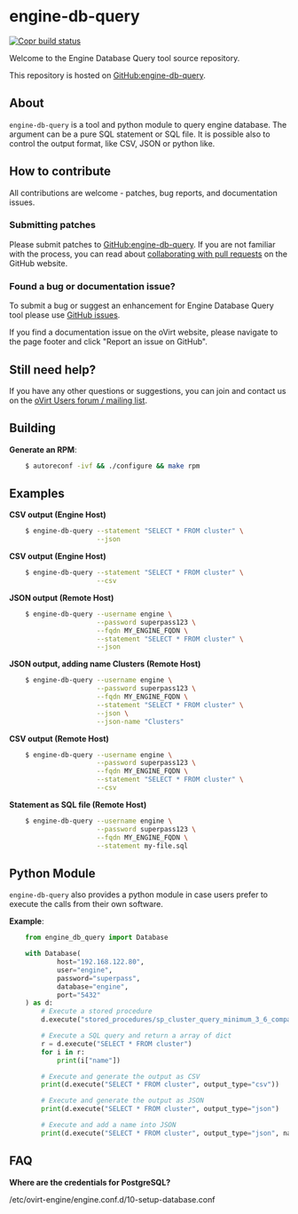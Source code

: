 # engine-db-query

[![Copr build status](https://copr.fedorainfracloud.org/coprs/ovirt/ovirt-master-snapshot/package/engine-db-query/status_image/last_build.png)](https://copr.fedorainfracloud.org/coprs/ovirt/ovirt-master-snapshot/package/engine-db-query/)

Welcome to the Engine Database Query tool source repository.

This repository is hosted on [GitHub:engine-db-query](https://github.com/oVirt/engine-db-query).


## About

`engine-db-query` is a tool and python module to query engine database.
The argument can be a pure SQL statement or SQL file.
It is possible also to control the output format, like CSV, JSON or python like.

## How to contribute

All contributions are welcome - patches, bug reports, and documentation issues.

### Submitting patches

Please submit patches to [GitHub:engine-db-query](https://github.com/oVirt/engine-db-query). If you are not familiar with the process, you can read about [collaborating with pull requests](https://docs.github.com/en/pull-requests/collaborating-with-pull-requests/proposing-changes-to-your-work-with-pull-requests) on the GitHub website.

### Found a bug or documentation issue?
To submit a bug or suggest an enhancement for Engine Database Query tool please use
[GitHub issues](https://github.com/oVirt/engine-db-query/issues).

If you find a documentation issue on the oVirt website, please navigate to the page footer and click "Report an issue on GitHub".


## Still need help?

If you have any other questions or suggestions, you can join and contact us on the [oVirt Users forum / mailing list](https://lists.ovirt.org/admin/lists/users.ovirt.org/).



## Building

**Generate an RPM**:

```bash
    $ autoreconf -ivf && ./configure && make rpm
```

## Examples


**CSV output (Engine Host)**

```bash
    $ engine-db-query --statement "SELECT * FROM cluster" \
                      --json
```

**CSV output (Engine Host)**

```bash
    $ engine-db-query --statement "SELECT * FROM cluster" \
                      --csv
```

**JSON output (Remote Host)**

```bash
    $ engine-db-query --username engine \
                      --password superpass123 \
                      --fqdn MY_ENGINE_FQDN \
                      --statement "SELECT * FROM cluster" \
                      --json
```

**JSON output, adding name Clusters (Remote Host)**

```bash
    $ engine-db-query --username engine \
                      --password superpass123 \
                      --fqdn MY_ENGINE_FQDN \
                      --statement "SELECT * FROM cluster" \
                      --json \
                      --json-name "Clusters"
```

**CSV output (Remote Host)**

```bash
    $ engine-db-query --username engine \
                      --password superpass123 \
                      --fqdn MY_ENGINE_FQDN \
                      --statement "SELECT * FROM cluster" \
                      --csv
```

**Statement as SQL file (Remote Host)**

```bash
    $ engine-db-query --username engine \
                      --password superpass123 \
                      --fqdn MY_ENGINE_FQDN \
                      --statement my-file.sql
```

## Python Module


`engine-db-query` also provides a python module in case users prefer
to execute the calls from their own software.

**Example**:

```python
    from engine_db_query import Database

    with Database(
            host="192.168.122.80",
            user="engine",
            password="superpass",
            database="engine",
            port="5432"
    ) as d:
        # Execute a stored procedure
        d.execute("stored_procedures/sp_cluster_query_minimum_3_6_compat_version.sql")

        # Execute a SQL query and return a array of dict
        r = d.execute("SELECT * FROM cluster")
        for i in r:
            print(i["name"])

        # Execute and generate the output as CSV
        print(d.execute("SELECT * FROM cluster", output_type="csv"))

        # Execute and generate the output as JSON
        print(d.execute("SELECT * FROM cluster", output_type="json")

        # Execute and add a name into JSON
        print(d.execute("SELECT * FROM cluster", output_type="json", name="Hosts"))
```

## FAQ

**Where are the credentials for PostgreSQL?**

  /etc/ovirt-engine/engine.conf.d/10-setup-database.conf
